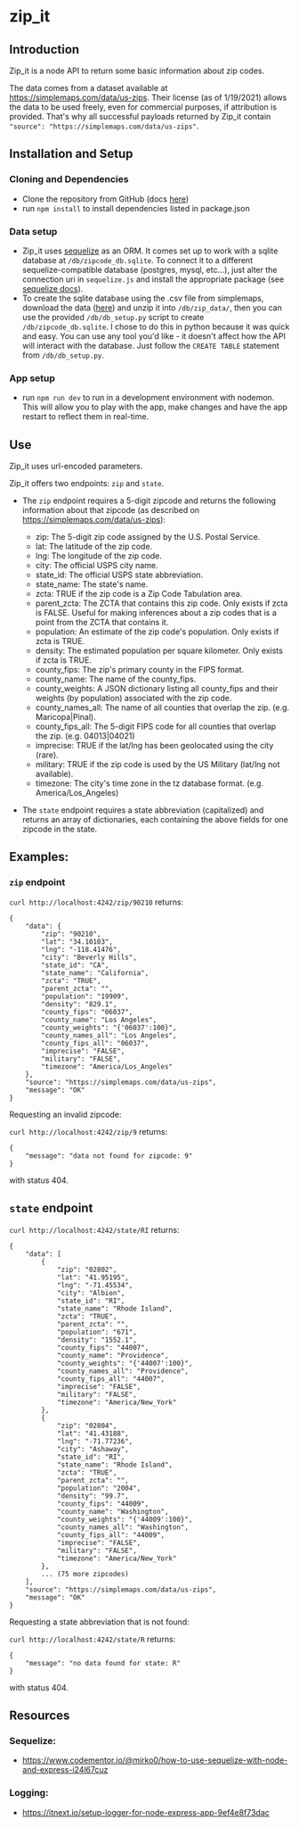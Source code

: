# zip_it
## Introduction
Zip_it is a node API to return some basic information about zip codes.

The data comes from a dataset available at https://simplemaps.com/data/us-zips. Their license (as of 1/19/2021) allows the data to be used freely, even for commercial purposes, if attribution is provided. That's why all successful payloads returned by Zip_it contain `"source": "https://simplemaps.com/data/us-zips"`.

## Installation and Setup

### Cloning and Dependencies
- Clone the repository from GitHub (docs [here](https://docs.github.com/en/github/creating-cloning-and-archiving-repositories/cloning-a-repository))
- run `npm install` to install dependencies listed in package.json

### Data setup
- Zip_it uses [sequelize](https://sequelize.org/) as an ORM. It comes set up to work with a sqlite database at `/db/zipcode_db.sqlite`. To connect it to a different sequelize-compatible database (postgres, mysql, etc...), just alter the connection uri in `sequelize.js` and install the appropriate package (see [sequelize docs](https://sequelize.org/master/manual/getting-started.html)).
- To create the sqlite database using the .csv file from simplemaps, download the data ([here](https://simplemaps.com/data/us-zips)) and unzip it into `/db/zip_data/`, then you can use the provided `/db/db_setup.py` script to create `/db/zipcode_db.sqlite`. I chose to do this in python because it was quick and easy. You can use any tool you'd like - it doesn't affect how the API will interact with the database. Just follow the `CREATE TABLE` statement from `/db/db_setup.py`.

### App setup
- run `npm run dev` to run in a development environment with nodemon. This will allow you to play with the app, make changes and have the app restart to reflect them in real-time.

## Use
Zip_it uses url-encoded parameters.

Zip_it offers two endpoints: `zip` and `state`.

- The `zip` endpoint requires a 5-digit zipcode and returns the following information about that zipcode (as described on https://simplemaps.com/data/us-zips):
  - zip: The 5-digit zip code assigned by the U.S. Postal Service.
  - lat: The latitude of the zip code.
  - lng: The longitude of the zip code.
  - city: The official USPS city name.
  - state_id: The official USPS state abbreviation.
  - state_name: The state's name.
  - zcta: TRUE if the zip code is a Zip Code Tabulation area.
  - parent_zcta: The ZCTA that contains this zip code. Only exists if zcta is FALSE. Useful for making inferences about a zip codes that is a point from the ZCTA that contains it.
  - population: An estimate of the zip code's population. Only exists if zcta is TRUE.
  - density: The estimated population per square kilometer. Only exists if zcta is TRUE.
  - county_fips: The zip's primary county in the FIPS format.
  - county_name: The name of the county_fips.
  - county_weights: A JSON dictionary listing all county_fips and their weights (by population) associated with the zip code.
  - county_names_all: The name of all counties that overlap the zip. (e.g. Maricopa|Pinal).
  - county_fips_all: The 5-digit FIPS code for all counties that overlap the zip. (e.g. 04013|04021)
  - imprecise: TRUE if the lat/lng has been geolocated using the city (rare).
  - military: TRUE if the zip code is used by the US Military (lat/lng not available).
  - timezone: The city's time zone in the tz database format. (e.g. America/Los_Angeles)


- The `state` endpoint requires a state abbreviation (capitalized) and returns an array of dictionaries, each containing the above fields for one zipcode in the state.

## Examples:
### `zip` endpoint
`curl http://localhost:4242/zip/90210` returns:
```
{
    "data": {
        "zip": "90210",
        "lat": "34.10103",
        "lng": "-118.41476",
        "city": "Beverly Hills",
        "state_id": "CA",
        "state_name": "California",
        "zcta": "TRUE",
        "parent_zcta": "",
        "population": "19909",
        "density": "829.1",
        "county_fips": "06037",
        "county_name": "Los Angeles",
        "county_weights": "{'06037':100}",
        "county_names_all": "Los Angeles",
        "county_fips_all": "06037",
        "imprecise": "FALSE",
        "military": "FALSE",
        "timezone": "America/Los_Angeles"
    },
    "source": "https://simplemaps.com/data/us-zips",
    "message": "OK"
}
```

Requesting an invalid zipcode:

`curl http://localhost:4242/zip/9` returns:

```
{
    "message": "data not found for zipcode: 9"
}
```
with status 404.

## `state` endpoint
`curl http://localhost:4242/state/RI` returns:
```
{
    "data": [
        {
            "zip": "02802",
            "lat": "41.95195",
            "lng": "-71.45534",
            "city": "Albion",
            "state_id": "RI",
            "state_name": "Rhode Island",
            "zcta": "TRUE",
            "parent_zcta": "",
            "population": "671",
            "density": "1552.1",
            "county_fips": "44007",
            "county_name": "Providence",
            "county_weights": "{'44007':100}",
            "county_names_all": "Providence",
            "county_fips_all": "44007",
            "imprecise": "FALSE",
            "military": "FALSE",
            "timezone": "America/New_York"
        },
        {
            "zip": "02804",
            "lat": "41.43188",
            "lng": "-71.77236",
            "city": "Ashaway",
            "state_id": "RI",
            "state_name": "Rhode Island",
            "zcta": "TRUE",
            "parent_zcta": "",
            "population": "2004",
            "density": "99.7",
            "county_fips": "44009",
            "county_name": "Washington",
            "county_weights": "{'44009':100}",
            "county_names_all": "Washington",
            "county_fips_all": "44009",
            "imprecise": "FALSE",
            "military": "FALSE",
            "timezone": "America/New_York"
        },
        ... (75 more zipcodes)
    ],
    "source": "https://simplemaps.com/data/us-zips",
    "message": "OK"
}
```

Requesting a state abbreviation that is not found:

`curl http://localhost:4242/state/R` returns:

```
{
    "message": "no data found for state: R"
}
```
with status 404.

## Resources
### Sequelize:
- https://www.codementor.io/@mirko0/how-to-use-sequelize-with-node-and-express-i24l67cuz

### Logging:
- https://itnext.io/setup-logger-for-node-express-app-9ef4e8f73dac
